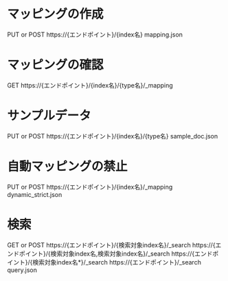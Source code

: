 # マッピングの作成

PUT or POST
https://{エンドポイント}/{index名}
mapping.json

# マッピングの確認

GET
https://{エンドポイント}/{index名}/{type名}/_mapping

# サンプルデータ

PUT or POST
https://{エンドポイント}/{index名}/{type名}
sample_doc.json

# 自動マッピングの禁止

PUT or POST
https://{エンドポイント}/{index名}/_mapping
dynamic_strict.json

# 検索

GET or POST
https://{エンドポイント}/{検索対象index名}/_search
https://{エンドポイント}/{検索対象index名,検索対象index名}/_search
https://{エンドポイント}/{検索対象index名*}/_search
https://{エンドポイント}/_search
query.json